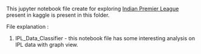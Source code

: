 This jupyter notebook file create for exploring <a href="https://www.kaggle.com/manasgarg/ipl">Indian Premier League</a> present in kaggle is present in this folder.

File explanation :

1. IPL_Data_Classifier - this notebook file has some interesting analysis on IPL data with graph view.
